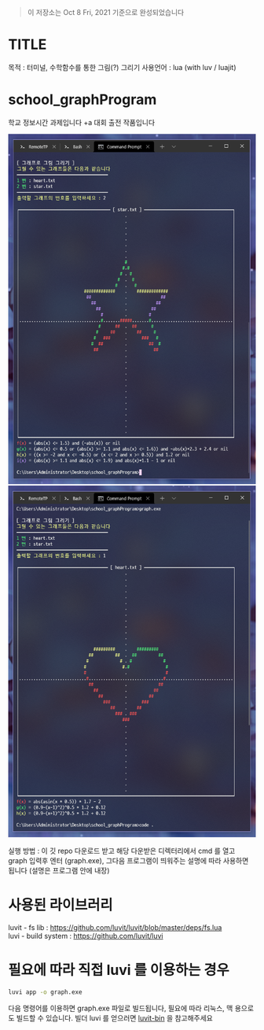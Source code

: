 > 이 저장소는 Oct 8 Fri, 2021 기준으로 완성되었습니다

# TITLE
목적 : 터미널, 수학함수를 통한 그림(?) 그리기
사용언어 : lua (with luv / luajit)

# school_graphProgram
학교 정보시간 과제입니다 +a 대회 출전 작품입니다

![title](/images/star.png)
![title](/images/heart.png)

실행 방법 : 이 깃 repo 다운로드 받고 해당 다운받은 디렉터리에서 cmd 를 열고  
graph 입력후 엔터 (graph.exe), 그다음 프로그램이 띄워주는 설명에 따라 사용하면 됩니다 (설명은 프로그램 안에 내장)  

# 사용된 라이브러리
luvit - fs lib : https://github.com/luvit/luvit/blob/master/deps/fs.lua  
luvi - build system : https://github.com/luvit/luvi  

# 필요에 따라 직접 luvi 를 이용하는 경우
```sh
luvi app -o graph.exe
```
다음 명령어를 이용하면 graph.exe 파일로 빌드됩니다, 필요에 따라 리눅스, 맥 용으로도 빌드할 수 있습니다.
빌더 luvi 를 얻으러면 [luvit-bin](https://github.com/truemedian/luvit-bin) 을 참고해주세요
